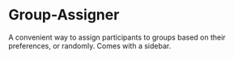 # Group-Assigner
A convenient way to assign participants to groups based on their preferences, or randomly. Comes with a sidebar.

